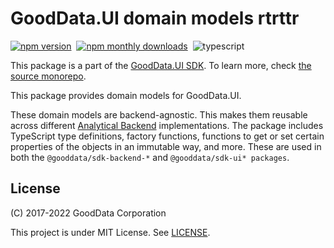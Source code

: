 # GoodData.UI domain models rtrttr

[![npm version](https://img.shields.io/npm/v/@gooddata/sdk-model)](https://www.npmjs.com/@gooddata/sdk-model)&nbsp;
[![npm monthly downloads](https://img.shields.io/npm/dm/@gooddata/sdk-model)](https://npmcharts.com/compare/@gooddata/sdk-model?minimal=true)&nbsp;
![typescript](https://img.shields.io/badge/typescript-first-blue?logo=typescript)

This package is a part of the [GoodData.UI SDK](https://sdk.gooddata.com/gooddata-ui/docs/about_gooddataui.html).
To learn more, check [the source monorepo](https://github.com/gooddata/gooddata-ui-sdk).

This package provides domain models for GoodData.UI.

These domain models are backend-agnostic. This makes them reusable across different [Analytical Backend](https://www.npmjs.com/package/@gooddata/sdk-backend-spi) implementations.
The package includes TypeScript type definitions, factory functions, functions to get or set certain properties
of the objects in an immutable way, and more. These are used in both the `@gooddata/sdk-backend-*` and `@gooddata/sdk-ui* packages`.

## License

(C) 2017-2022 GoodData Corporation

This project is under MIT License. See [LICENSE](https://github.com/gooddata/gooddata-ui-sdk/blob/master/libs/sdk-model/LICENSE).
